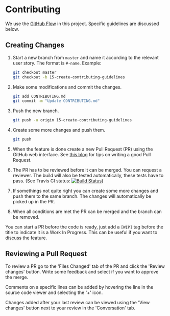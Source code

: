 # Contributing

We use the [GitHub Flow](https://guides.github.com/introduction/flow/) in this project. Specific guidelines are discussed below.
 
## Creating Changes

1. Start a new branch from `master` and name it according to the relevant user story. The format is `#-name`. Example:
    
    ```bash
    git checkout master
    git checkout -b 15-create-contributing-guidelines
    ```
2. Make some modifications and commit the changes.
 
    ```bash
    git add CONTRIBUTING.md
    git commit -m "Update CONTRIBUTING.md"
    ```

3. Push the new branch.

    ```bash
    git push -u origin 15-create-contributing-guidelines
    ```

4. Create some more changes and push them.

    ```bash
    git push
    ```

5. When the feature is done create a new Pull Request (PR) using the GitHub web interface.
See [this blog](https://github.com/blog/1943-how-to-write-the-perfect-pull-request) for tips on writing a good Pull Request.
6. The PR has to be reviewed before it can be merged. You can request a reviewer.
The build will also be tested automatically, these tests have to pass.
(See Travis CI status: [![Build Status](https://travis-ci.org/BakkerTom/happy-news.svg?branch=master)](https://travis-ci.org/BakkerTom/happy-news))
7. If somethings not quite right you can create some more changes and push them to the same branch. The changes will automatically be picked
up in the PR.
8. When all conditions are met the PR can be merged and the branch can be removed.

You can start a PR before the code is ready, just add a `[WIP]` tag before the title to indicate it is a Work In Progress.
This can be useful if you want to discuss the feature.

## Reviewing a Pull Request

To review a PR go to the 'Files Changed' tab of the PR and click the 'Review changes' button.
Write some feedback and select if you want to approve the merge.

Comments on a specific lines can be added by hovering the line in the source code viewer and selecting the '+' icon.

Changes added after your last review can be viewed using the 'View changes' button next to your review in the 'Conversation' tab.
